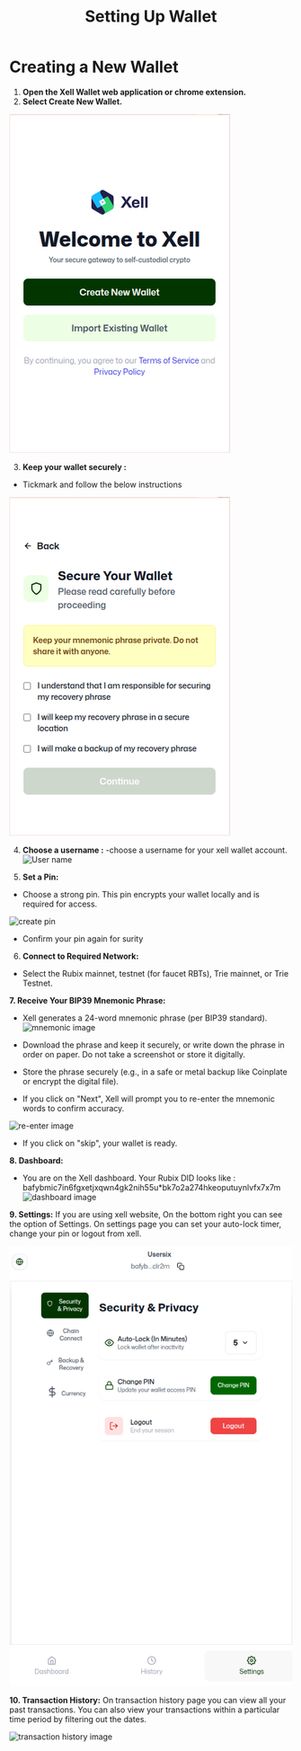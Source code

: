 ﻿---
title: Setting Up Wallet
sidebar_label: Setting Up Wallet
---

<!-- File: docs/xell-wallet/setup-wallet.md -->
# Creating a New Wallet

1. **Open the Xell Wallet web application or chrome extension.**
2. **Select Create New Wallet.**

![Xell Home](/img/xellimages/xell1.png)


3. **Keep your wallet securely :**
- Tickmark and follow the below instructions

![Xell second image](/img/xellimages/xell2.png)

4. **Choose a username :** 
-choose a username for your xell wallet account.
![User name](/img/xellimages/username.png)

5. **Set a Pin:**
- Choose a strong pin. This pin encrypts your wallet locally and is required
for access.

![create pin](/img/xellimages/createpin.png)
- Confirm your pin again for surity

6. **Connect to Required Network:**
- Select the Rubix mainnet, testnet (for faucet RBTs), Trie mainnet, or Trie Testnet.

**7. Receive Your BIP39 Mnemonic Phrase:**
- Xell generates a 24-word mnemonic phrase (per BIP39 standard).
![mnemonic image](/img/xellimages/mnemonic.png)

- Download the phrase and keep it securely, or write down the phrase in order on paper. Do not take a screenshot or store it digitally.
- Store the phrase securely (e.g., in a safe or metal backup like Coinplate or encrypt the digital file).
- If you click on "Next", Xell will prompt you to re-enter the mnemonic words to confirm accuracy.

![re-enter image](/img/xellimages/re-enter.png)
- If you click on "skip", your wallet is ready.

**8. Dashboard:**
- You are on the Xell dashboard. Your Rubix DID looks like : bafybmic7in6fgxetjxqwn4gk2nih55u*bk7o2a274hkeoputuynlvfx7x7m
![dashboard image](/img/xellimages/account.png) 

**9. Settings:**
If you are using xell website, On the bottom right you can see the option of Settings. On settings page you can
set your auto-lock timer, change your pin or logout from xell.

![setting image](/img/xellimages/settings.png)

**10. Transaction History:**
On transaction history page you can view all your past transactions. You can also
view your transactions within a particular time period by filtering out the dates.

![transaction history image](/img/xellimages/transaction-history.png)

